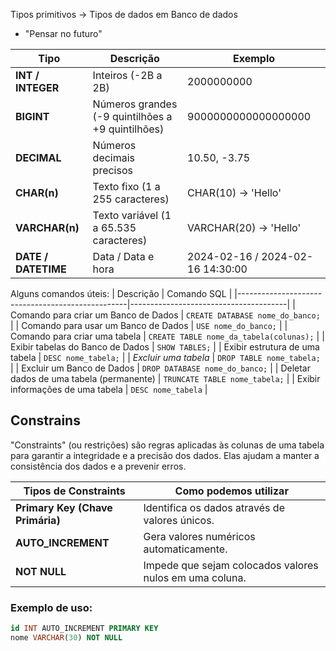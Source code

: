 Tipos primitivos -> Tipos de dados em Banco de dados
- "Pensar no futuro"

| Tipo           | Descrição                                      | Exemplo                         |
|--------------|--------------------------------|-------------------------------|
| **INT / INTEGER** | Inteiros (-2B a 2B)                          | 2000000000                     |
| **BIGINT**       | Números grandes (-9 quintilhões a +9 quintilhões) | 9000000000000000000            |
| **DECIMAL**      | Números decimais precisos                      | 10.50, -3.75                   |
| **CHAR(n)**      | Texto fixo (1 a 255 caracteres)                | CHAR(10) → 'Hello'             |
| **VARCHAR(n)**   | Texto variável (1 a 65.535 caracteres)         | VARCHAR(20) → 'Hello'          |
| **DATE / DATETIME** | Data / Data e hora                          | 2024-02-16 / 2024-02-16 14:30:00 |

Alguns comandos úteis:
| Descrição                                         | Comando SQL                           |
|--------------------------------------------------|---------------------------------------|
| Comando para criar um Banco de Dados            | `CREATE DATABASE nome_do_banco;`      |
| Comando para usar um Banco de Dados             | `USE nome_do_banco;`                  |
| Comando para criar uma tabela                   | `CREATE TABLE nome_da_tabela(colunas);` |
| Exibir tabelas do Banco de Dados                | `SHOW TABLES;`                        |
| Exibir estrutura de uma tabela                  | `DESC nome_tabela;`                   |
| *Excluir uma tabela*                             | `DROP TABLE nome_tabela;`             |
| Excluir um Banco de Dados                       | `DROP DATABASE nome_do_banco;`        |
| Deletar dados de uma tabela (permanente)        | `TRUNCATE TABLE nome_tabela;`         |
| Exibir informações de uma tabela | `DESC nome_tabela` |

## Constrains
"Constraints" (ou restrições) são regras aplicadas às colunas de uma tabela para garantir a integridade e a precisão dos dados. Elas ajudam a manter a consistência dos dados e a prevenir erros.

| Tipos de Constraints              | Como podemos utilizar                                      |
|-----------------------------------|----------------------------------------------------------|
| **Primary Key (Chave Primária)**  | Identifica os dados através de valores únicos.          |
| **AUTO_INCREMENT**                | Gera valores numéricos automaticamente.                 |
| **NOT NULL**                      | Impede que sejam colocados valores nulos em uma coluna. |

### Exemplo de uso:
```sql
id INT AUTO_INCREMENT PRIMARY KEY  
nome VARCHAR(30) NOT NULL  
```
